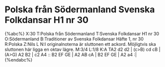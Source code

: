 # Polska från Södermanland Svenska Folkdansar H1 nr 30

{%abc%}
X:30
T:Polska från Södermanland
T:Svenska Folkdansar H1 nr 30
O:Södermanland
B:Traditioner av Svenska Folkdansar Häfte 1, nr 30
R:Polska
Z:Nils L
N:I originalnoterna är sluttonen ett ackord. Möjligtvis ska sluttonen här ligga en oktav lägre.
M:3/4
L:1/8
K:A
TA2 d2 d2 | (c>B) cd cB | (A>G) A2 B2 | c2 A4 ::
B2  EF GE | A2    AB cA | B2    EF GE | A2 a4 :|
{%endabc%}
